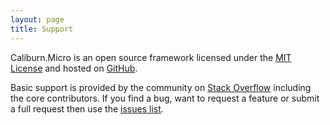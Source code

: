 ```yaml
---
layout: page
title: Support
---
```


Caliburn.Micro is an open source framework licensed under the [MIT License][license] and hosted on [GitHub][github].

Basic support is provided by the community on [Stack Overflow][so] including the core contributors. If you find a bug, want to request a feature or submit a full request then use the [issues list][issues].


[license]: https://raw.githubusercontent.com/Caliburn-Micro/Caliburn.Micro/master/License.txt
[github]: https://github.com/Caliburn-Micro/Caliburn.Micro
[so]: http://stackoverflow.com/questions/tagged/caliburn.micro
[issues]: https://github.com/Caliburn-Micro/Caliburn.Micro/issues